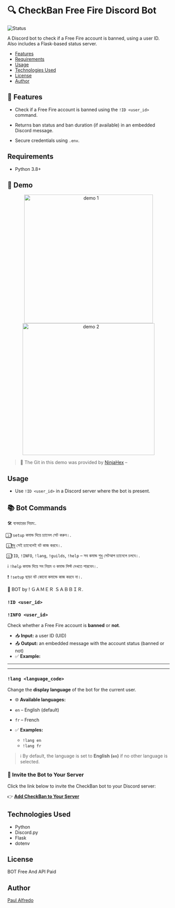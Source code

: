 # 🔍 CheckBan Free Fire Discord Bot

![Status](https://img.shields.io/badge/status-active-brightgreen)

A Discord bot to check if a Free Fire account is banned, using a user ID. Also includes a Flask-based status server.

- [Features](#-features)
- [Requirements](#requirements)
- [Usage](#usage)
- [Technologies Used](#technologies-used)
- [License](#license)
- [Author](#author)

## 🚀 Features

- Check if a Free Fire account is banned using the `!ID <user_id>` command.
- Returns ban status and ban duration (if available) in an embedded Discord message.

- Secure credentials using `.env`.

## Requirements

- Python 3.8+

  



## 📸 Demo

<div align="center">
  <img src="https://i.imgur.com/algUtzc.png" alt="demo 1" width="400"/>
  <img src="https://i.imgur.com/cwtlUto.png" alt="demo 2" width="410"/>
</div>

> 🎥 The Git in this demo was provided by [NinjaHex]() – 


## Usage

- Use `!ID <user_id>` in a Discord server where the bot is present.









## 📚 Bot Commands



🛠️ ব্যবহারের নিয়ম:.

১️⃣ `!setup` কমান্ড দিয়ে চ্যানেল সেট করুন।.

২️⃣ শুধু সেই চ্যানেলেই বট কাজ করবে।.

৩️⃣ `!ID`, `!INFO`, `!lang`, `!guilds`, `!help` – সব কমান্ড শুধু সেটআপ চ্যানেলে চলবে।.

ℹ️ `!help` কমান্ড দিয়ে সব নিয়ম ও কমান্ড লিস্ট দেখতে পারবেন।.


❗ `!setup` ছাড়া বট কোনো কমান্ডে কাজ করবে না।.


🤖 BOT by !      ＧＡＭＥＲ ＳＡＢＢＩＲ.










### `!ID <user_id>`
### `!INFO <user_id>`
Check whether a Free Fire account is **banned** or **not**.

- 📥 **Input:** a user ID (UID)
- 📤 **Output:** an embedded message with the account status (banned or not)
- ✅ **Example:**

---

---
### `!lang <language_code>`
Change the **display language** of the bot for the current user.

- 🌐 **Available languages:**
- `en` – English (default)
- `fr` – French

- ✅ **Examples:**
   - `!lang en`
   - `!lang fr`
     
> ℹ️ By default, the language is set to **English (`en`)** if no other language is selected.


### 🤖 Invite the Bot to Your Server

Click the link below to invite the CheckBan bot to your Discord server:

👉 [**Add CheckBan to Your Server**](https://discord.com/oauth2/authorize?client_id=1362868759395569674&permissions=8&integration_type=0&scope=bot)


## Technologies Used

- Python
- Discord.py
- Flask
- dotenv

## License

BOT  Free   And  API Paid

## Author

[Paul Alfredo](https://github.com/Gamersabbir)

